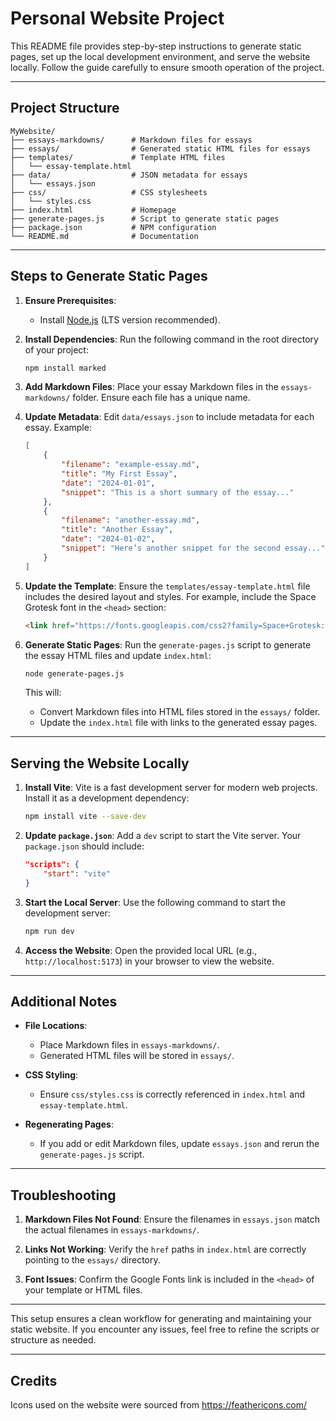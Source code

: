 # Personal Website Project

This README file provides step-by-step instructions to generate static pages, set up the local development environment, and serve the website locally. Follow the guide carefully to ensure smooth operation of the project.

---

## **Project Structure**

```
MyWebsite/
├── essays-markdowns/      # Markdown files for essays
├── essays/                # Generated static HTML files for essays
├── templates/             # Template HTML files
│   └── essay-template.html
├── data/                  # JSON metadata for essays
│   └── essays.json
├── css/                   # CSS stylesheets
│   └── styles.css
├── index.html             # Homepage
├── generate-pages.js      # Script to generate static pages
├── package.json           # NPM configuration
└── README.md              # Documentation
```

---

## **Steps to Generate Static Pages**

1. **Ensure Prerequisites**:
    - Install [Node.js](https://nodejs.org/) (LTS version recommended).

2. **Install Dependencies**:
   Run the following command in the root directory of your project:
   ```bash
   npm install marked
   ```

3. **Add Markdown Files**:
   Place your essay Markdown files in the `essays-markdowns/` folder. Ensure each file has a unique name.

4. **Update Metadata**:
   Edit `data/essays.json` to include metadata for each essay. Example:
   ```json
   [
       {
           "filename": "example-essay.md",
           "title": "My First Essay",
           "date": "2024-01-01",
           "snippet": "This is a short summary of the essay..."
       },
       {
           "filename": "another-essay.md",
           "title": "Another Essay",
           "date": "2024-01-02",
           "snippet": "Here’s another snippet for the second essay..."
       }
   ]
   ```

5. **Update the Template**:
   Ensure the `templates/essay-template.html` file includes the desired layout and styles. For example, include the Space Grotesk font in the `<head>` section:
   ```html
   <link href="https://fonts.googleapis.com/css2?family=Space+Grotesk:wght@400;500;700&display=swap" rel="stylesheet">
   ```

6. **Generate Static Pages**:
   Run the `generate-pages.js` script to generate the essay HTML files and update `index.html`:
   ```bash
   node generate-pages.js
   ```
   This will:
    - Convert Markdown files into HTML files stored in the `essays/` folder.
    - Update the `index.html` file with links to the generated essay pages.

---

## **Serving the Website Locally**

1. **Install Vite**:
   Vite is a fast development server for modern web projects. Install it as a development dependency:
   ```bash
   npm install vite --save-dev
   ```

2. **Update `package.json`**:
   Add a `dev` script to start the Vite server. Your `package.json` should include:
   ```json
   "scripts": {
       "start": "vite"
   }
   ```

3. **Start the Local Server**:
   Use the following command to start the development server:
   ```bash
   npm run dev
   ```

4. **Access the Website**:
   Open the provided local URL (e.g., `http://localhost:5173`) in your browser to view the website.

---

## **Additional Notes**

- **File Locations**:
    - Place Markdown files in `essays-markdowns/`.
    - Generated HTML files will be stored in `essays/`.

- **CSS Styling**:
    - Ensure `css/styles.css` is correctly referenced in `index.html` and `essay-template.html`.

- **Regenerating Pages**:
    - If you add or edit Markdown files, update `essays.json` and rerun the `generate-pages.js` script.

---

## **Troubleshooting**

1. **Markdown Files Not Found**:
   Ensure the filenames in `essays.json` match the actual filenames in `essays-markdowns/`.

2. **Links Not Working**:
   Verify the `href` paths in `index.html` are correctly pointing to the `essays/` directory.

3. **Font Issues**:
   Confirm the Google Fonts link is included in the `<head>` of your template or HTML files.

---

This setup ensures a clean workflow for generating and maintaining your static website. If you encounter any issues, feel free to refine the scripts or structure as needed.

---
## **Credits**

Icons used on the website were sourced from https://feathericons.com/

